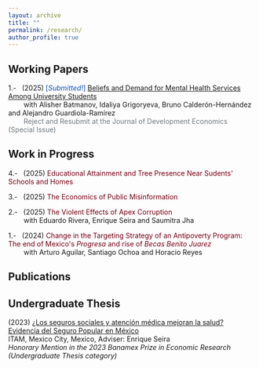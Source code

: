 ```yaml
---
layout: archive
title: ""
permalink: /research/
author_profile: true
---
```


## Working Papers
1.-   &nbsp; (2025) <span style ="color: #0F52BA">[_Submitted!_]</span> <span style ="color: #750014"><a href="https://robertoglz.github.io/files/research/mh_jde_submission_2025jan30.pdf">Beliefs and Demand for Mental Health Services Among University Students</a></span><br /> &nbsp; &nbsp; &nbsp; &nbsp; with Alisher Batmanov, Idaliya Grigoryeva, Bruno Calderón-Hernández and Alejandro Guardiola-Ramírez<br /> &nbsp; &nbsp; &nbsp; &nbsp; <span style = "color: #71797E"> Reject and Resubmit at the Journal of Development Economics (Special Issue)</span>

## Work in Progress
4.-   &nbsp; (2025) <span style ="color: #750014">Educational Attainment and Tree Presence Near Sudents' Schools and Homes</span> 

3.-   &nbsp; (2025) <span style ="color: #750014">The Economics of Public Misinformation</span>

2.-   &nbsp; (2025) <span style ="color: #750014">The Violent Effects of Apex Corruption</span><br /> &nbsp; &nbsp; &nbsp; &nbsp; with Eduardo Rivera, Enrique Seira and Saumitra Jha

1.-   &nbsp; (2024) <span style ="color: #750014">Change in the Targeting Strategy of an Antipoverty Program: The end of Mexico's _Progresa_ and rise of _Becas Benito Juarez_ </span><br /> &nbsp; &nbsp; &nbsp; &nbsp; with Arturo Aguilar, Santiago Ochoa and Horacio Reyes

<!--1.-   &nbsp; (2024) <span style = "color: #750014">The Rollback of _Progresa_ and Migration Patterns</span>, with Andrea Rancaño-->

## Publications 

## Undergraduate Thesis
(2023) [¿Los seguros sociales y atención médica mejoran la salud? Evidencia del Seguro Popular en México](https://robertoglz.github.io/files/tesis_BA_RobertoGonzalez.pdf)<br /> ITAM, Mexico City, Mexico, Adviser: Enrique Seira <br /> _Honorary Mention in the 2023 Banamex Prize in Economic Research (Undergraduate Thesis category)_

<!---
{% if author.googlescholar %}
  You can also find my articles on <u><a href="{{author.googlescholar}}">my Google Scholar profile</a>.</u>
{% endif %}

{% include base_path %}

{% for post in site.publications reversed %}
  {% include archive-single.html %}
{% endfor %}
-->
